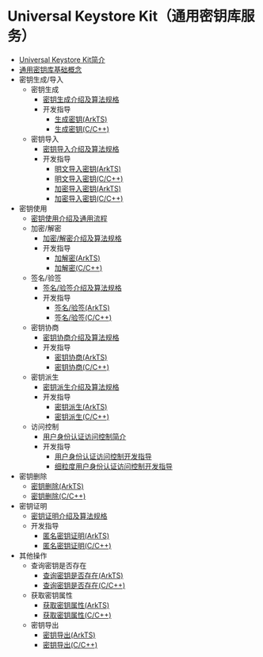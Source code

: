 # Universal Keystore Kit（通用密钥库服务）

- [Universal Keystore Kit简介](../security/UniversalKeystoreKit/huks-overview.md)
- [通用密钥库基础概念](../security/UniversalKeystoreKit/huks-concepts.md)
- 密钥生成/导入
  - 密钥生成
    - [密钥生成介绍及算法规格](../security/UniversalKeystoreKit/huks-key-generation-overview.md)
    - 开发指导
      - [生成密钥(ArkTS)](../security/UniversalKeystoreKit/huks-key-generation-arkts.md)
      - [生成密钥(C/C++)](../security/UniversalKeystoreKit/huks-key-generation-ndk.md)
  - 密钥导入
    - [密钥导入介绍及算法规格](../security/UniversalKeystoreKit/huks-key-import-overview.md)
    - 开发指导
      - [明文导入密钥(ArkTS)](../security/UniversalKeystoreKit/huks-import-key-in-plaintext-arkts.md)
      - [明文导入密钥(C/C++)](../security/UniversalKeystoreKit/huks-import-key-in-plaintext-ndk.md)
      - [加密导入密钥(ArkTS)](../security/UniversalKeystoreKit/huks-import-wrapped-key-arkts.md)
      - [加密导入密钥(C/C++)](../security/UniversalKeystoreKit/huks-import-wrapped-key-ndk.md)
- 密钥使用
  - [密钥使用介绍及通用流程](../security/UniversalKeystoreKit/huks-key-use-overview.md)
  - 加密/解密
    - [加密/解密介绍及算法规格](../security/UniversalKeystoreKit/huks-encryption-decryption-overview.md)
    - 开发指导
      - [加解密(ArkTS)](../security/UniversalKeystoreKit/huks-encryption-decryption-arkts.md)
      - [加解密(C/C++)](../security/UniversalKeystoreKit/huks-encryption-decryption-ndk.md)
  - 签名/验签
    - [签名/验签介绍及算法规格](../security/UniversalKeystoreKit/huks-signing-signature-verification-overview.md)
    - 开发指导
      - [签名/验签(ArkTS)](../security/UniversalKeystoreKit/huks-signing-signature-verification-arkts.md)
      - [签名/验签(C/C++)](../security/UniversalKeystoreKit/huks-signing-signature-verification-ndk.md)
  - 密钥协商
    - [密钥协商介绍及算法规格](../security/UniversalKeystoreKit/huks-key-agreement-overview.md)
    - 开发指导
      - [密钥协商(ArkTS)](../security/UniversalKeystoreKit/huks-key-agreement-arkts.md)
      - [密钥协商(C/C++)](../security/UniversalKeystoreKit/huks-key-agreement-ndk.md)
  - 密钥派生
    - [密钥派生介绍及算法规格](../security/UniversalKeystoreKit/huks-key-derivation-overview.md)
    - 开发指导
      - [密钥派生(ArkTS)](../security/UniversalKeystoreKit/huks-key-derivation-arkts.md)
      - [密钥派生(C/C++)](../security/UniversalKeystoreKit/huks-key-derivation-ndk.md)
  - 访问控制
    - [用户身份认证访问控制简介](../security/UniversalKeystoreKit/huks-identity-authentication-overview.md)
    - 开发指导
      - [用户身份认证访问控制开发指导](../security/UniversalKeystoreKit/huks-user-identity-authentication.md)
      - [细粒度用户身份认证访问控制开发指导](../security/UniversalKeystoreKit/huks-refined-user-identity-authentication.md)
- 密钥删除
  - [密钥删除(ArkTS)](../security/UniversalKeystoreKit/huks-delete-key-arkts.md)
  - [密钥删除(C/C++)](../security/UniversalKeystoreKit/huks-delete-key-ndk.md)
- 密钥证明
  - [密钥证明介绍及算法规格](../security/UniversalKeystoreKit/huks-key-attestation-overview.md)
  - 开发指导
    - [匿名密钥证明(ArkTS)](../security/UniversalKeystoreKit/huks-key-anon-attestation-arkts.md)
    - [匿名密钥证明(C/C++)](../security/UniversalKeystoreKit/huks-key-anon-attestation-ndk.md)
- 其他操作
  - 查询密钥是否存在
    - [查询密钥是否存在(ArkTS)](../security/UniversalKeystoreKit/huks-check-key-arkts.md)
    - [查询密钥是否存在(C/C++)](../security/UniversalKeystoreKit/huks-check-key-ndk.md)
  - 获取密钥属性
    - [获取密钥属性(ArkTS)](../security/UniversalKeystoreKit/huks-obtain-key-properties-arkts.md)
    - [获取密钥属性(C/C++)](../security/UniversalKeystoreKit/huks-obtain-key-properties-ndk.md)
  - 密钥导出
    - [密钥导出(ArkTS)](../security/UniversalKeystoreKit/huks-export-key-arkts.md)
    - [密钥导出(C/C++)](../security/UniversalKeystoreKit/huks-export-key-ndk.md)